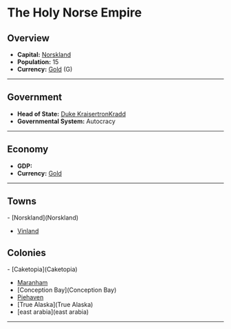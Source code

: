 # <!--NAME-->The Holy Norse Empire<!--NAME-->

## Overview

- **Capital:** <!--CAPITAL_LINK-->[Norskland](Norskland)<!--CAPITAL_LINK-->
- **Population:** <!--POPULATION-->15<!--POPULATION-->
- **Currency:** <!--CURRENCY_LINK-->[Gold](Gold)<!--CURRENCY_LINK--> (<!--CURRENCY_ABV-->G<!--CURRENCY_ABV-->)

---

## Government

- **Head of State:** <!--LEADER_TITLE_LINK-->[Duke KraisertronKradd](KraisertronKradd)<!--LEADER_TITLE_LINK-->
- **Governmental System:** <!--GOVERNMENT-->Autocracy<!--GOVERNMENT-->

---

## Economy

- **GDP:** <!--GDP--><!--GDP-->
- **Currency:** <!--CURRENCY_LINK-->[Gold](Gold)<!--CURRENCY_LINK-->

---

## Towns

<!--TOWNS-->- [Norskland](Norskland)
- [Vinland](Vinland)<!--TOWNS-->

## Colonies

<!--COLONIES-->- [Caketopia](Caketopia)
- [Maranham](Maranham)
- [Conception Bay](Conception Bay)
- [Piehaven](Piehaven)
- [True Alaska](True Alaska)
- [east arabia](east arabia)<!--COLONIES-->

---
